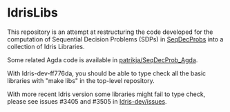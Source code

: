 # IdrisLibs

This repository is an attempt at restructuring the code developed for
the computation of Sequential Decision Problems (SDPs) in
[SeqDecProbs](https://github.com/nicolabotta/SeqDecProbs) into a
collection of Idris Libraries.

Some related Agda code is available in
[patrikja/SeqDecProb_Agda](https://github.com/patrikja/SeqDecProb_Agda).

With Idris-dev-ff776da, you should be able to type check all the basic
libraries with "make libs" in the top-level repository.

With more recent Idris version some libraries might fail to type check,
please see issues #3405 and #3505 in
[Idris-dev/issues](https://github.com/idris-lang/Idris-dev/issues).
